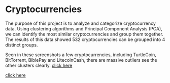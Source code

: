 # Cryptocurrencies
The purpose of this project is to analyze and categorize cryptocurrency data. Using clustering algorithms and Principal Component Analysis (PCA), we can identify the most similar cryptocurrencies and group them together. The results of this data showed 532 cryptocurrencies can be grouped into 4 distinct groups.

Seen in these screenshots a few cryptocurrencies, including TurtleCoin, BitTorrent, BiblePay and LitecoinCash, there  are massive outliers see the other clusters clearly. 
[click here]([image_url](https://github.com/DeloxyAdeola/Cryptocurrencies/blob/main/fig/fig%205.png))


[click here]([image_url](https://github.com/DeloxyAdeola/Cryptocurrencies/blob/main/fig/fig%207.png)) 

